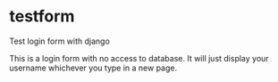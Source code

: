 # testform
Test login form with django


This is a login form with no access to database. It will just display your username whichever you type in a new page.
